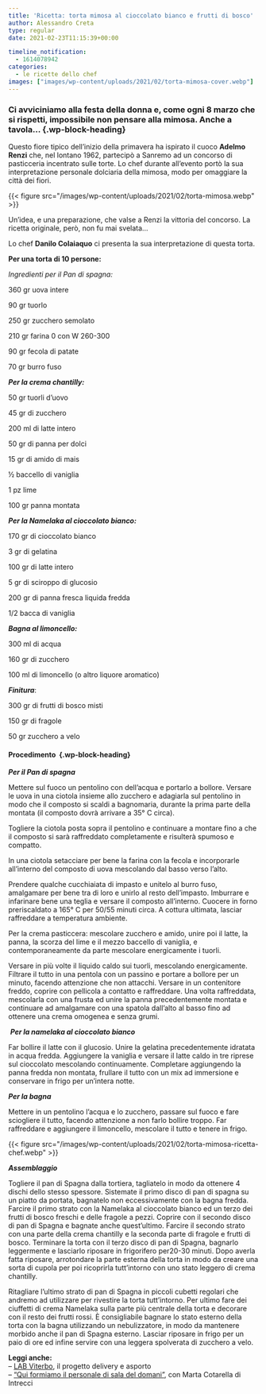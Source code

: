 ```yaml
---
title: 'Ricetta: torta mimosa al cioccolato bianco e frutti di bosco'
author: Alessandro Creta
type: regular
date: 2021-02-23T11:15:39+00:00

timeline_notification:
  - 1614078942
categories:
  - le ricette dello chef
images: ["images/wp-content/uploads/2021/02/torta-mimosa-cover.webp"]
---
```

### Ci avviciniamo alla festa della donna e, come ogni 8 marzo che si rispetti, impossibile non pensare alla mimosa. Anche a tavola&#8230; {.wp-block-heading}

Questo fiore tipico dell’inizio della primavera ha ispirato il cuoco **Adelmo Renzi** che, nel lontano 1962, partecipò a Sanremo ad un concorso di pasticceria incentrato sulle torte. Lo chef durante all&#8217;evento portò la sua interpretazione personale dolciaria della mimosa, modo per omaggiare la città dei fiori. 


{{< figure src="/images/wp-content/uploads/2021/02/torta-mimosa.webp" >}}


Un&#8217;idea, e una preparazione, che valse a Renzi la vittoria del concorso. La ricetta originale, però, non fu mai svelata&#8230;

Lo chef **Danilo Colaiaquo** ci presenta la sua interpretazione di questa torta.

**Per una torta di 10 persone:**

_Ingredienti per il Pan di spagna:_

360 gr uova intere

90 gr tuorlo

250 gr zucchero semolato

210 gr farina 0 con W 260-300

90 gr fecola di patate

70 gr burro fuso

_**Per la crema chantilly:**_

50 gr tuorli d&#8217;uovo

45 gr di zucchero

200 ml di latte intero

50 gr di panna per dolci

15 gr di amido di mais

½ baccello di vaniglia

1 pz lime

100 gr panna montata

_**Per la Namelaka al cioccolato bianco:**_

170 gr di cioccolato bianco&nbsp;

3 gr di gelatina

100 gr di latte intero

5 gr di sciroppo di glucosio

200 gr di panna fresca liquida fredda

1/2 bacca di vaniglia

**_Bagna al limoncello:_**

300 ml di acqua

160 gr di zucchero

100 ml di limoncello (o altro liquore aromatico)

**_Finitura_**:

300 gr di frutti di bosco misti

150 gr di fragole

50 gr zucchero a velo

#### Procedimento&nbsp; {.wp-block-heading}

**_Per il Pan di spagna_**

Mettere sul fuoco un pentolino con dell’acqua e portarlo a bollore. Versare le uova in una ciotola insieme allo zucchero e adagiarla sul pentolino in modo che il composto si scaldi a bagnomaria, durante la prima parte della montata (il composto dovrà arrivare a 35° C circa).

Togliere la ciotola posta sopra il pentolino e continuare a montare fino a che il composto si sarà raffreddato completamente e risulterà spumoso e compatto.

In una ciotola setacciare per bene la farina con la fecola e incorporarle all’interno del composto di uova mescolando dal basso verso l’alto.

Prendere qualche cucchiaiata di impasto e unitelo al burro fuso, amalgamare per bene tra di loro e unirlo al resto dell’impasto. Imburrare e infarinare bene una teglia e versare il composto all’interno. Cuocere in forno preriscaldato a 165° C per 50/55 minuti circa. A cottura ultimata, lasciar raffreddare a temperatura ambiente.

Per la crema pasticcera: mescolare zucchero e amido, unire poi il latte, la panna, la scorza del lime e il mezzo baccello di vaniglia, e contemporaneamente da parte mescolare energicamente i tuorli.

Versare in più volte il liquido caldo sui tuorli, mescolando energicamente. Filtrare il tutto in una pentola con un passino e portare a bollore per un minuto, facendo attenzione che non attacchi. Versare in un contenitore freddo, coprire con pellicola a contatto e raffreddare. Una volta raffreddata, mescolarla con una frusta ed unire la panna precedentemente montata e continuare ad amalgamare con una spatola dall&#8217;alto al basso fino ad ottenere una crema omogenea e senza grumi.&nbsp;

&nbsp;**_Per la namelaka al cioccolato bianco_**

Far bollire il latte con il glucosio. Unire la gelatina precedentemente idratata in acqua fredda. Aggiungere la vaniglia e versare il latte caldo in tre riprese sul cioccolato mescolando continuamente. Completare aggiungendo la panna fredda non montata, frullare il tutto con un mix ad immersione e conservare in frigo per un&#8217;intera notte.

**_Per la bagna_**

Mettere in un pentolino l&#8217;acqua e lo zucchero, passare sul fuoco e fare sciogliere il tutto, facendo attenzione a non farlo bollire troppo. Far raffreddare e aggiungere il limoncello, mescolare il tutto e tenere in frigo.


{{< figure src="/images/wp-content/uploads/2021/02/torta-mimosa-ricetta-chef.webp" >}}


**_Assemblaggio_**

Togliere il pan di Spagna dalla tortiera, tagliatelo in modo da ottenere 4 dischi dello stesso spessore. Sistemate il primo disco di pan di spagna su un piatto da portata, bagnatelo non eccessivamente con la bagna fredda. Farcire il primo strato con la Namelaka al cioccolato bianco ed un terzo dei frutti di bosco freschi e delle fragole a pezzi. Coprire con il secondo disco di pan di Spagna e bagnate anche quest&#8217;ultimo. Farcire il secondo strato con una parte della crema chantilly e la seconda parte di fragole e frutti di bosco. Terminare la torta con il terzo disco di pan di Spagna, bagnarlo leggermente e lasciarlo riposare in frigorifero per20-30 minuti. Dopo averla fatta riposare, arrotondare la parte esterna della torta in modo da creare una sorta di cupola per poi ricoprirla tutt&#8217;intorno con uno stato leggero di crema chantilly. 

Ritagliare l&#8217;ultimo strato di pan di Spagna in piccoli cubetti regolari che andremo ad utilizzare per rivestire la torta tutt&#8217;intorno. Per ultimo fare dei ciuffetti di crema Namelaka sulla parte più centrale della torta e decorare con il resto dei frutti rossi. È consigliabile bagnare lo stato esterno della torta con la bagna utilizzando un nebulizzatore, in modo da mantenere morbido anche il pan di Spagna esterno. Lasciar riposare in frigo per un paio di ore ed infine servire con una leggera spolverata di zucchero a velo.

**Leggi anche:**  
&#8211; <a href="https://aleepepe.com/2021/02/14/delivery-asporto-lab-viterbo/" target="_blank" rel="noreferrer noopener">LAB Viterbo</a>, il progetto delivery e asporto  
&#8211; <a href="https://aleepepe.com/2021/02/02/intervista-marta-cotarella-intrecci/" target="_blank" rel="noreferrer noopener">&#8220;Qui formiamo il personale di sala del domani&#8221;</a>, con Marta Cotarella di Intrecci